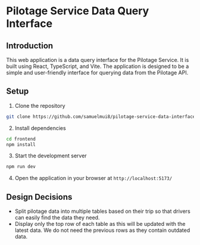 # Pilotage Service Data Query Interface

## Introduction
This web application is a data query interface for the Pilotage Service. It is built using React, TypeScript, and Vite. The application is designed to be a simple and user-friendly interface for querying data from the Pilotage API.

## Setup
1. Clone the repository
```bash
git clone https://github.com/samuelmui8/pilotage-service-data-interface.git
```
2. Install dependencies
```bash
cd frontend
npm install
```
3. Start the development server
```bash
npm run dev
```
4. Open the application in your browser at `http://localhost:5173/`

## Design Decisions
- Split pilotage data into multiple tables based on their trip so that drivers can easily find the data they need.
- Display only the top row of each table as this will be updated with the latest data. We do not need the previous rows as they contain outdated data.

